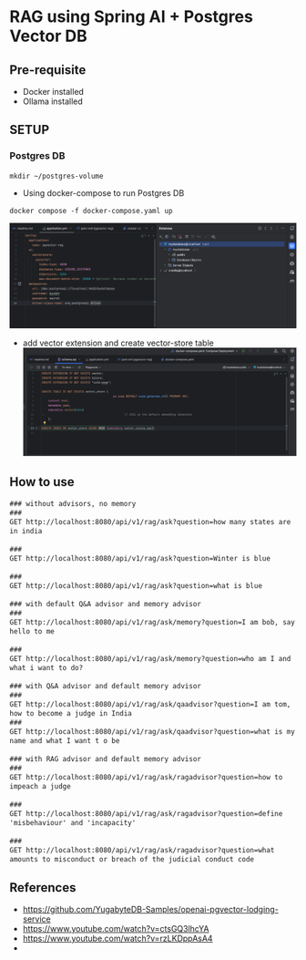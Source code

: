 # RAG using  Spring AI + Postgres Vector DB

## Pre-requisite

- Docker installed
- Ollama installed

## SETUP

### Postgres DB

```shell
mkdir ~/postgres-volume
```

- Using docker-compose to run Postgres DB
```shell
docker compose -f docker-compose.yaml up
```
![img.png](img.png)

- add vector extension and create vector-store table
![img_1.png](img_1.png)


## How to use

```http request
### without advisors, no memory
###
GET http://localhost:8080/api/v1/rag/ask?question=how many states are in india

###
GET http://localhost:8080/api/v1/rag/ask?question=Winter is blue

###
GET http://localhost:8080/api/v1/rag/ask?question=what is blue

### with default Q&A advisor and memory advisor
###
GET http://localhost:8080/api/v1/rag/ask/memory?question=I am bob, say hello to me

###
GET http://localhost:8080/api/v1/rag/ask/memory?question=who am I and what i want to do?

### with Q&A advisor and default memory advisor
###
GET http://localhost:8080/api/v1/rag/ask/qaadvisor?question=I am tom, how to become a judge in India
###
GET http://localhost:8080/api/v1/rag/ask/qaadvisor?question=what is my name and what I want t o be

### with RAG advisor and default memory advisor
###
GET http://localhost:8080/api/v1/rag/ask/ragadvisor?question=how to impeach a judge

###
GET http://localhost:8080/api/v1/rag/ask/ragadvisor?question=define 'misbehaviour' and 'incapacity'

###
GET http://localhost:8080/api/v1/rag/ask/ragadvisor?question=what amounts to misconduct or breach of the judicial conduct code

```


## References

- https://github.com/YugabyteDB-Samples/openai-pgvector-lodging-service
- https://www.youtube.com/watch?v=ctsGQ3lhcYA
- https://www.youtube.com/watch?v=rzLKDppAsA4
- 
